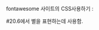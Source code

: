 fontawesome 사이트의 CSS사용하기 : 
<link rel="stylesheet" href="https://use.fontawesome.com/releases/v5.11.2/css/all.css">

#20.6에서 별을 표현하는데 사용함.

